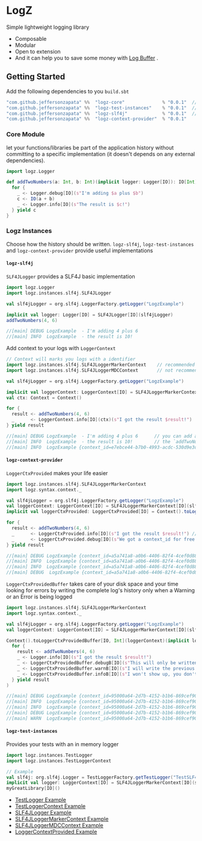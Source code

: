 # LogZ

Simple lightweight logging library
 - Composable
 - Modular
 - Open to extension
 - And it can help you to save some money with [Log Buffer](https://github.com/jeffersonzapata/logz#log-buffer) .

## Getting Started

Add the following dependencies to you `build.sbt`
```sbt
"com.github.jeffersonzapata" %%  "logz-core"              % "0.0.1"  // core lightweight abstractions
"com.github.jeffersonzapata" %%  "logz-test-instances"    % "0.0.1"  // test instances
"com.github.jeffersonzapata" %%  "logz-slf4j"             % "0.0.1"  // slf4j instances
"com.github.jeffersonzapata" %%  "logz-context-provider"  % "0.0.1"
```

### Core Module
let your functions/libraries be part of the application history without committing to a specific implementation
(it doesn't depends on any external dependencies).
```scala
import logz.Logger

def addTwoNumbers(a: Int, b: Int)(implicit logger: Logger[IO]): IO[Int] = {
  for {
    _ <- Logger.debug[IO](s"I'm adding $a plus $b")
    c <- IO(a + b)
    _ <- Logger.info[IO](s"The result is $c!")
  } yield c
}
```

### Logz Instances
Choose how the history should be written.
`logz-slf4j`, `logz-test-instances` and `logz-context-provider` provide useful implementations

#### `logz-slf4j`
`SLF4JLogger` provides a SLF4J basic implementation
```scala
import logz.Logger
import logz.instances.slf4j.SLF4JLogger

val slf4jLogger = org.slf4j.LoggerFactory.getLogger("LogzExample")

implicit val logger: Logger[IO] = SLF4JLogger[IO](slf4jLogger)
addTwoNumbers(4, 6)

//[main] DEBUG LogzExample  - I'm adding 4 plus 6
//[main] INFO  LogzExample  - the result is 10!
```

Add context to your logs with `LoggerContext`
```scala
// Context will marks you logs with a identifier
import logz.instances.slf4j.SLF4JLoggerMarkerContext    // recommended
import logz.instances.slf4j.SLF4JLoggerMDCContext       // not recommend for multi-thread applications

val slf4jLogger = org.slf4j.LoggerFactory.getLogger("LogzExample")

implicit val loggerContext: LoggerContext[IO] = SLF4JLoggerMarkerContext[IO](slf4jLogger)
val ctx: Context = Context()

for {
  result <- addTwoNumbers(4, 6)
  _      <- LoggerContext.info[IO](ctx)(s"I got the result $result!")
} yield result

//[main] DEBUG LogzExample  - I'm adding 4 plus 6      // you can add a `context_id` to these logs without modifying
//[main] INFO  LogzExample  - the result is 10!        // the `addTwoNumbers` function by using `LoggerCtxProvided`
//[main] INFO  LogzExample {context_id=e7ebce44-b7b0-4993-acdc-530d9e3d2bcc} - I got the result 10!
```


#### `logz-context-provider`
`LoggerCtxProvided` makes your life easier

```scala
import logz.instances.slf4j.SLF4JLoggerMarkerContext
import logz.syntax.context._

val slf4jLogger = org.slf4j.LoggerFactory.getLogger("LogzExample")
val loggerContext: LoggerContext[IO] = SLF4JLoggerMarkerContext[IO](slf4jLogger)
implicit val loggerCtxProvided: LoggerCtxProvided[IO] = Context().toLoggerCtxProvided(loggerContext)

for {
  result <- addTwoNumbers(4, 6)
  _      <- LoggerCtxProvided.info[IO](s"I got the result $result!") // yep, no need to pass `context1`
  _      <- LoggerCtxProvided.debug[IO](s"We got a context_id for free!")
} yield result

//[main] DEBUG LogzExample {context_id=a5a741a8-a0b6-4406-82f4-4cef0d883a8e} - I'm adding 4 plus 6
//[main] INFO  LogzExample {context_id=a5a741a8-a0b6-4406-82f4-4cef0d883a8e} - the result is 10!
//[main] INFO  LogzExample {context_id=a5a741a8-a0b6-4406-82f4-4cef0d883a8e} - I got the result 10!
//[main] DEBUG  LogzExample {context_id=a5a741a8-a0b6-4406-82f4-4cef0d883a8e} - We got a context_id for free
```

`LoggerCtxProvidedBuffer` takes care of your disk space and your time looking for errors
by writing the complete log's history only when a Warning or an Error is being logged

```scala
import logz.instances.slf4j.SLF4JLoggerMarkerContext
import logz.syntax.context._

val slf4jLogger = org.slf4j.LoggerFactory.getLogger("LogzExample")
val loggerContext: LoggerContext[IO] = SLF4JLoggerMarkerContext[IO](slf4jLogger)

Context().toLoggerCtxProvidedBuffer[IO, Int](loggerContext)(implicit logger =>
  for {
    result <- addTwoNumbers(4, 6)
    _ <- Logger.info[IO](s"I got the result $result!")
    _ <- LoggerCtxProvidedBuffer.debugB[IO](s"This will only be written if there is a Warning or an Error log")
    _ <- LoggerCtxProvidedBuffer.warnB[IO](s"I will write the previous logs")
    _ <- LoggerCtxProvidedBuffer.infoB[IO](s"I won't show up, you don't need me")
  } yield result
)

//[main] DEBUG LogzExample {context_id=95000a64-2d7b-4152-b1b6-869cef907eda} - I'm adding 4 plus 6
//[main] INFO  LogzExample {context_id=95000a64-2d7b-4152-b1b6-869cef907eda} - the result is 10!
//[main] INFO  LogzExample {context_id=95000a64-2d7b-4152-b1b6-869cef907eda} - I got the result 10!
//[main] DEBUG LogzExample {context_id=95000a64-2d7b-4152-b1b6-869cef907eda} - This will only be written if there is a Warning or an Error log
//[main] WARN  LogzExample {context_id=95000a64-2d7b-4152-b1b6-869cef907eda} - I will write the previous log
```

#### `logz-test-instances`
Provides your tests with an in memory logger

```scala
import logz.instances.TestLogger
import logz.instances.TestLoggerContext

// Example
val slf4j: org.slf4j.Logger = TestLoggerFactory.getTestLogger("TestSLF4JLoggerMarkerContextSpec").pure[IO]
implicit val logger: LoggerContext[IO] = SLF4JLoggerMarkerContext[IO](slf4j)
myGreatLibrary[IO]()
```

- [TestLogger Example]()
- [TestLoggerContext Example]()
- [SLF4JLogger Example]()
- [SLF4JLoggerMarkerContext Example]()
- [SLF4JLoggerMDCContext Example]()
- [LoggerContextProvided Example]()







